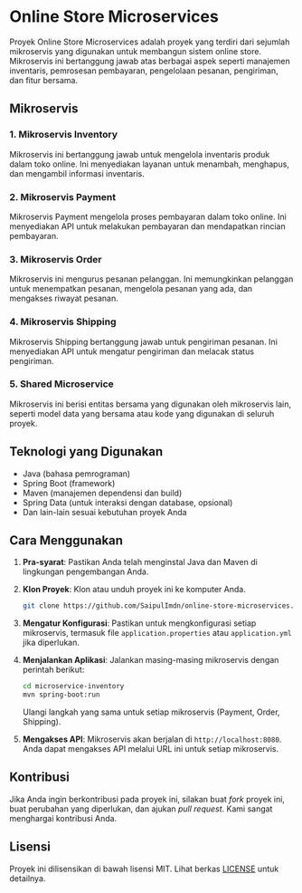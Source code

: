 # Online Store Microservices

Proyek Online Store Microservices adalah proyek yang terdiri dari sejumlah mikroservis yang digunakan untuk membangun sistem online store. Mikroservis ini bertanggung jawab atas berbagai aspek seperti manajemen inventaris, pemrosesan pembayaran, pengelolaan pesanan, pengiriman, dan fitur bersama.

## Mikroservis

### 1. Mikroservis Inventory

Mikroservis ini bertanggung jawab untuk mengelola inventaris produk dalam toko online. Ini menyediakan layanan untuk menambah, menghapus, dan mengambil informasi inventaris.

### 2. Mikroservis Payment

Mikroservis Payment mengelola proses pembayaran dalam toko online. Ini menyediakan API untuk melakukan pembayaran dan mendapatkan rincian pembayaran.

### 3. Mikroservis Order

Mikroservis ini mengurus pesanan pelanggan. Ini memungkinkan pelanggan untuk menempatkan pesanan, mengelola pesanan yang ada, dan mengakses riwayat pesanan.

### 4. Mikroservis Shipping

Mikroservis Shipping bertanggung jawab untuk pengiriman pesanan. Ini menyediakan API untuk mengatur pengiriman dan melacak status pengiriman.

### 5. Shared Microservice

Mikroservis ini berisi entitas bersama yang digunakan oleh mikroservis lain, seperti model data yang bersama atau kode yang digunakan di seluruh proyek.

## Teknologi yang Digunakan

- Java (bahasa pemrograman)
- Spring Boot (framework)
- Maven (manajemen dependensi dan build)
- Spring Data (untuk interaksi dengan database, opsional)
- Dan lain-lain sesuai kebutuhan proyek Anda

## Cara Menggunakan

1. **Pra-syarat**: Pastikan Anda telah menginstal Java dan Maven di lingkungan pengembangan Anda.

2. **Klon Proyek**: Klon atau unduh proyek ini ke komputer Anda.

   ```bash
   git clone https://github.com/SaipulImdn/online-store-microservices.git
   ```

3. **Mengatur Konfigurasi**: Pastikan untuk mengkonfigurasi setiap mikroservis, termasuk file `application.properties` atau `application.yml` jika diperlukan.

4. **Menjalankan Aplikasi**: Jalankan masing-masing mikroservis dengan perintah berikut:

   ```bash
   cd microservice-inventory
   mvn spring-boot:run
   ```

   Ulangi langkah yang sama untuk setiap mikroservis (Payment, Order, Shipping).

5. **Mengakses API**: Mikroservis akan berjalan di `http://localhost:8080`. Anda dapat mengakses API melalui URL ini untuk setiap mikroservis.

## Kontribusi

Jika Anda ingin berkontribusi pada proyek ini, silakan buat _fork_ proyek ini, buat perubahan yang diperlukan, dan ajukan _pull request_. Kami sangat menghargai kontribusi Anda.

## Lisensi

Proyek ini dilisensikan di bawah lisensi MIT. Lihat berkas [LICENSE](LICENSE) untuk detailnya.
